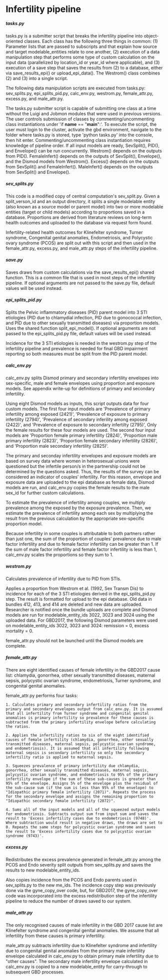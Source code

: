 
# Infertility pipeline

##### tasks.py

tasks.py is a submitter script that breaks the infertility pipeline into object-oriented classes. Each class has the following three things in common: (1) Parameter lists that are passed to subscripts and that explain how source and target modelable_entities relate to one another, (2) execution of a data manipulation step that performs some type of custom calculation on the input data (parallelized by location_id or year_id where applicable), and (3) execution of a save step that saves the results from (2) to a database, either via save_results_epi() or upload_epi_data(). The Westrom() class combines (2) and (3) into a single script.

The following data manipulation scripts are executed from tasks.py: sev_splits.py, epi_splits_pid.py, calc_env.py, westrom.py, female_attr.py, excess.py, and male_attr.py.

The tasks.py submitter script is capable of submitting one class at a time without the Luigi and Jobmon modules that were used in previous versions. The user controls submission of classes by commenting/uncommenting class instantiations under 'if __name__ == "__main__":'. To execute the script, the user must login to the cluster, activate the gbd environment, navigate to the folder where tasks.py is stored, type 'python tasks.py' into the console, then hit enter. Commenting/uncommenting class instantiation requires knowledge of pipeline order. If all input models are ready, SevSplit(), PID(), and Envelope() can be run concurrently. Westrom() depends on the outputs from PID(). FemaleInfert() depends on the outputs of SevSplit(), Envelope(), and the Dismod models from Westrom(). Excess() depends on the outputs from SevSplit() and FemaleInfert(). MaleInfert() depends on the outputs from SevSplit() and Envelope().

##### sev_splits.py

This code is a modified copy of central computation's sev_split.py.
Given a split_verson_id and an output directory, it splits a single modelable entity (also known as a source model or parent model) into two or more modelable entities (target or child models) according to proportions saved in a database. Proportions are derived from literature reviews on long-term health outcomes and uploaded to the database via request form found.

Infertility-related health outcomes for Klinefelter syndrome, Turner syndrome, Congenital genital anomalies, Endometriosis, and Polycystic ovary syndrome (PCOS) are split out with this script and then used in the female_attr.py, excess.py, and male_attr.py steps of the infertility pipeline.

##### save.py

Saves draws from custom calculations via the save_results_epi() shared function. This is a common file that is used in most steps of the infertility pipeline. If optional arguments are not passed to the save.py file, default values will be used instead.

##### epi_splits_pid.py

Splits the Pelvic inflammatory diseases (PID) parent model into 3 STI etiologies (PID due to chlamydial infection, PID due to gonococcal infection, and PID due to other sexually transmitted diseases) via proportion models. Uses the shared function split_epi_model(). If optional arguments are not passed to the epi_splits_pid.py file, default values will be used instead.

Incidence for the 3 STI etiologies is needed in the westrom.py step of the infertility pipeline and prevalence is needed for final GBD impairment reporting so both measures must be split from the PID parent model.

##### calc_env.py

calc_env.py splits Dismod primary and secondary infertility envelopes into sex-specific, male and female envelopes using proportion and exposure models. See appendix write-up for definitions of primary and secondary infertility.

Using eight Dismod models as inputs, this script outputs data for four custom models. The first four input models are 'Prevalence of primary infertility among exposed (2421)', 'Prevalence of exposure to primary infertility (2794)', 'Prevalence of secondary inferility among exposed (2422)', and 'Prevalence of exposure to secondary infertilty (2795)', Only the female results for these four models are used. The second four input models are 'Proportion female primary infertility (2824)', 'Proportion male primary infertility (2823)', 'Proportion female secondary infertility (2826)', and 'Proportion male secondary infertility (2825)'.

The primary and seconday infertility envelopes and exposure models are based on survey data where women in heterosexual unions were questioned but the infertile person/s in the partnership could not be determined by the questions asked. Thus, the results of the survey can be considered an indicator of couples’ infertility. For this reason, envelope and exposure data are uploaded to the epi database as female data, Dismod models are run, and calc_env.py copies the female results to the male sex_id for further custom calculations.

To estimate the prevalence of infertility among couples, we multiply prevalence among the exposed by the exposure prevalence. Then, we estimate the prevalence of infertility among each sex by multiplying the result from the previous calculation by the appropriate sex-specific proportion model. 

Because infertility in some couples is attributable to both partners rather than just one, the sum of the proportion of couples’ prevalence due to male factor infertility and due to female factor infertility can be greater than 1. If the sum of male factor infertility and female factor infertility is less than 1, calc_env.py scales the proportions so they sum to 1.

##### westrom.py

Calculates prevalence of infertility due to PID from STIs.

Applies a proportion from Westrom et al. (1992, Sex Transm Dis) to incidence for each of the 3 STI etiologies derived in the epi_splits_pid.py step. The result is formatted for upload to the epi database. Old data in bundles 412, 413, and 414 are deleted and new data are uploaded. Researcher is notified once the bundle uploads are complete and Dismod models are run for modelable_entity_ids 3022, 3023 and 3024 using the uploaded data. For GBD2017, the following Dismod parameters were used on modelable_entity_ids 3022, 3023 and 3024: remission = 0, excess mortality = 0.

female_attr.py should not be launched until the Dismod models are complete.

##### female_attr.py

There are eight identified causes of female infertility in the GBD2017 cause list: chlamydia, gonorrhea, other sexually transmitted diseases, maternal sepsis, polycystic ovarian syndrome, endometriosis, Turner syndrome, and congenital genital anomalies.

female_attr.py performs four tasks:

    1. Calculates primary and secondary infertility ratios from the primary and secondary envelopes output from calc_env.py. It is assumed that all infertility from Turner syndrome and congenital genital anomalies is primary infertility so prevalence for these causes is subtracted from the primary infertility envelope before calculating the ratios.

    2. Applies the infertility ratios to six of the eight identified causes of female infertility (chlamydia, gonorrhea, other sexually transmitted diseases, maternal sepsis, polycystic ovarian syndrome, and endometriosis). It is assumed that all infertility following maternal sepsis is secondary infertility so only the secondary infertility ratio is applied to maternal sepsis.

    3. Squeezes prevalence of primary infertility due chlamydia, gonorrhea, other sexually transmitted diseases, maternal sepsis, polycystic ovarian syndrome, and endometriosis to 95% of the primary infertility envelope if the sum of these sub-causes is greater than 95% of the envelope. Assigns 5% of the envelope plus the residual of the sub-cause sum (if the sum is less than 95% of the envelope) to "Idiopathic primary female infertility (2071)". Repeats the process for the secondary envelope and assigns the remaining proportion to "Idiopathic secondary female infertility (2072)".

    4. Sums all of the input models and all of the squeezed output models for endometriosis. Subtracts output sum from input sum and saves the result to 'Excess infertility cases due to endometriosis (9748)'. Where subtraction would result in negative draws, the draws are set to 0. Repeats the same steps for polycystic ovarian syndrome and saves the result to 'Excess infertility cases due to polycystic ovarian syndrome (9743)'.

##### excess.py

Redistributes the excess prevalence generated in female_attr.py among the PCOS and Endo severity split outputs from sev_splits.py and saves the results to new modelable_entity_ids.

Also copies incidence from the PCOS and Endo parents used in sev_splits.py to the new me_ids. The incidence copy step was previously done via the gyne_copy_over code, but, for GBD2017, the gyne_copy_over code was incorporated into the excess redistribution step of the infertility pipeline to reduce the number of draws saved to our system. 

##### male_attr.py

The only recognised causes of male infertility in the GBD 2017 cause list are Klinefelter syndrome and congenital genital anomalies. We assume that all infertility from these causes is primary infertility.

male_attr.py subtracts infertility due to Klinefelter syndrome and infertility due to congenital genital anomalies from the primary male infertility envelope calculated in calc_env.py to obtain primary male infertility due to "other causes". The secondary male infertility envelope calculated in calc_env.py is copied to a new modelable_entity for carry-through to subsequent GBD processes.